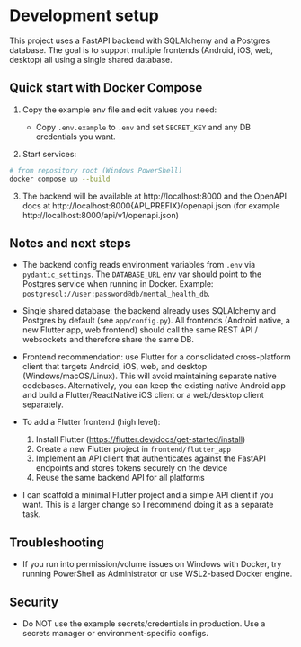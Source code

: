 Development setup
=================

This project uses a FastAPI backend with SQLAlchemy and a Postgres database. The goal is to support multiple frontends (Android, iOS, web, desktop) all using a single shared database.

Quick start with Docker Compose
-------------------------------
1. Copy the example env file and edit values you need:

   - Copy `.env.example` to `.env` and set `SECRET_KEY` and any DB credentials you want.

2. Start services:

```bash
# from repository root (Windows PowerShell)
docker compose up --build
```

3. The backend will be available at http://localhost:8000 and the OpenAPI docs at http://localhost:8000{API_PREFIX}/openapi.json (for example http://localhost:8000/api/v1/openapi.json)

Notes and next steps
--------------------
- The backend config reads environment variables from `.env` via `pydantic_settings`. The `DATABASE_URL` env var should point to the Postgres service when running in Docker. Example: `postgresql://user:password@db/mental_health_db`.

- Single shared database: the backend already uses SQLAlchemy and Postgres by default (see `app/config.py`). All frontends (Android native, a new Flutter app, web frontend) should call the same REST API / websockets and therefore share the same DB.

- Frontend recommendation: use Flutter for a consolidated cross-platform client that targets Android, iOS, web, and desktop (Windows/macOS/Linux). This will avoid maintaining separate native codebases. Alternatively, you can keep the existing native Android app and build a Flutter/ReactNative iOS client or a web/desktop client separately.

- To add a Flutter frontend (high level):
  1. Install Flutter (https://flutter.dev/docs/get-started/install)
  2. Create a new Flutter project in `frontend/flutter_app`
  3. Implement an API client that authenticates against the FastAPI endpoints and stores tokens securely on the device
  4. Reuse the same backend API for all platforms

- I can scaffold a minimal Flutter project and a simple API client if you want. This is a larger change so I recommend doing it as a separate task.

Troubleshooting
---------------
- If you run into permission/volume issues on Windows with Docker, try running PowerShell as Administrator or use WSL2-based Docker engine.

Security
--------
- Do NOT use the example secrets/credentials in production. Use a secrets manager or environment-specific configs.

